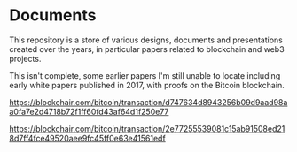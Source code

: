 # Documents
This repository is a store of various designs, documents and presentations created over the years, in particular papers related to blockchain and web3 projects.

This isn't complete, some earlier papers I'm still unable to locate including early white papers published in 2017, with proofs on the Bitcoin blockchain.

https://blockchair.com/bitcoin/transaction/d747634d8943256b09d9aad98aa0fa7e2d4718b72f1ff60fd43af64d1f250e77

https://blockchair.com/bitcoin/transaction/2e77255539081c15ab91508ed218d7ff4fce49520aee9fc45ff0e63e41561edf
